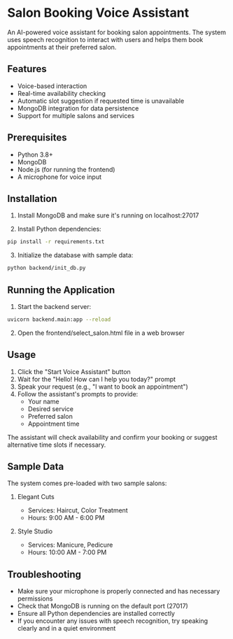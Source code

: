 # Salon Booking Voice Assistant

An AI-powered voice assistant for booking salon appointments. The system uses speech recognition to interact with users and helps them book appointments at their preferred salon.

## Features

- Voice-based interaction
- Real-time availability checking
- Automatic slot suggestion if requested time is unavailable
- MongoDB integration for data persistence
- Support for multiple salons and services

## Prerequisites

- Python 3.8+
- MongoDB
- Node.js (for running the frontend)
- A microphone for voice input

## Installation

1. Install MongoDB and make sure it's running on localhost:27017

2. Install Python dependencies:
```bash
pip install -r requirements.txt
```

3. Initialize the database with sample data:
```bash
python backend/init_db.py
```

## Running the Application

1. Start the backend server:
```bash
uvicorn backend.main:app --reload
```

2. Open the frontend/select_salon.html file in a web browser

## Usage

1. Click the "Start Voice Assistant" button
2. Wait for the "Hello! How can I help you today?" prompt
3. Speak your request (e.g., "I want to book an appointment")
4. Follow the assistant's prompts to provide:
   - Your name
   - Desired service
   - Preferred salon
   - Appointment time

The assistant will check availability and confirm your booking or suggest alternative time slots if necessary.

## Sample Data

The system comes pre-loaded with two sample salons:

1. Elegant Cuts
   - Services: Haircut, Color Treatment
   - Hours: 9:00 AM - 6:00 PM

2. Style Studio
   - Services: Manicure, Pedicure
   - Hours: 10:00 AM - 7:00 PM

## Troubleshooting

- Make sure your microphone is properly connected and has necessary permissions
- Check that MongoDB is running on the default port (27017)
- Ensure all Python dependencies are installed correctly
- If you encounter any issues with speech recognition, try speaking clearly and in a quiet environment